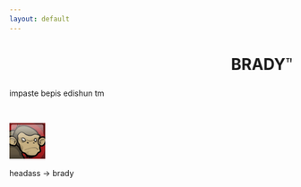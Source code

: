 ```yaml
---
layout: default
---
```


<h1 class="haha"><marquee>BRADY&trade;</marquee></h1>

<p>impaste bepis edishun tm</p>

<br>

<p><img src="img/brady.png" title="bread"></p>

<p>headass -> brady</p>
